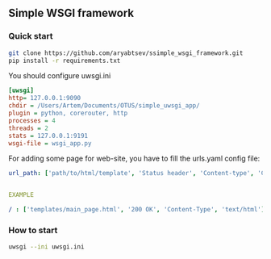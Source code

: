 ## Simple WSGI framework

### Quick start
````bash
git clone https://github.com/aryabtsev/ssimple_wsgi_framework.git
pip install -r requirements.txt
````

You should configure uwsgi.ini
````ini
[uwsgi]
http= 127.0.0.1:9090
chdir = /Users/Artem/Documents/OTUS/simple_uwsgi_app/
plugin = python, corerouter, http
processes = 4
threads = 2
stats = 127.0.0.1:9191
wsgi-file = wsgi_app.py
````

For adding some page for web-site, you have to fill the urls.yaml config file:

````yaml
url_path: ['path/to/html/template', 'Status header', 'Content-type', 'Content-type']


EXAMPLE

/ : ['templates/main_page.html', '200 OK', 'Content-Type', 'text/html']
````
### How to start
````bash
uwsgi --ini uwsgi.ini
````